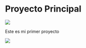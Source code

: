 <H1> Proyecto Principal </H1>
<img src="https://img.shields.io/badge/Estado-Dev-green">
<p>
Este es mi primer proyecto
</p>
<img src="https://upload.wikimedia.org/wikipedia/commons/thumb/a/ab/Logo_TV_2015.png/200px-Logo_TV_2015.png">
